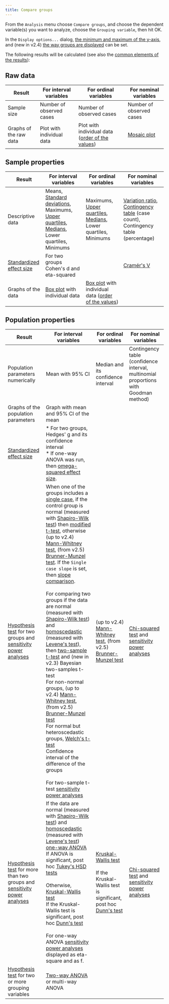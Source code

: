 ```yaml
---
title: Compare groups
---
```

From the `Analysis` menu choose `Compare groups`, and choose the dependent variable(s) you want to analyze, choose the `Grouping variable`, then hit OK.

In the `Display options...` dialog, [the minimum and maximum of the y-axis](Displaying-the-data-and-results-graphically#range-of-the-axes), and (new in v2.4) [the way groups are displayed](Displaying-the-data-and-results-graphically#displaying-factors-and-groups-in-x-axis-colors-and-panels) can be set.

The following results will be calculated (see also the [common elements of the results](Common-elements-of-the-analysis-results)):

## Raw data

|Result|For interval variables|For ordinal variables|For nominal variables
|---|---|---|---|
|Sample size | Number of observed cases | Number of observed cases | Number of observed cases
|Graphs of the raw data|Plot with individual data|Plot with individual data ([order of the values](Displaying-ordinal-and-nominal-data))|[Mosaic plot](https://en.wikipedia.org/wiki/Mosaic_plot)

## Sample properties

|Result|For interval variables|For ordinal variables|For nominal variables
|---|---|---|---|
|Descriptive data|Means, [Standard deviations](https://en.wikipedia.org/wiki/Standard_deviation), Maximums, [Upper quartiles](https://en.wikipedia.org/wiki/Quartile), [Medians](https://en.wikipedia.org/wiki/Median), Lower quartiles, Minimums|Maximums, [Upper quartiles](https://en.wikipedia.org/wiki/Quartile), [Medians](https://en.wikipedia.org/wiki/Median), Lower quartiles, Minimums|[Variation ratio](https://en.wikipedia.org/wiki/Variation_ratio), [Contingency table](https://en.wikipedia.org/wiki/Contingency_table) (case count), Contingency table (percentage)
|[Standardized effect size](Standardized-effect-sizes)|For two groups Cohen's d and eta-squared| |[Cramér's V](https://en.wikipedia.org/wiki/Cram%C3%A9r%27s_V)
|Graphs of the data|[Box plot](Box-plots) with individual data|[Box plot](Box-plots) with individual data ([order of the values](Displaying-ordinal-and-nominal-data))|

## Population properties

|Result|For interval variables|For ordinal variables|For nominal variables
|---|---|---|---|
|Population parameters numerically|Mean with 95% CI|Median and its confidence interval|Contingency table (confidence interval, multinomial proportions with Goodman method)
|Graphs of the population parameters|Graph with mean and 95% CI of the mean| | 
|[Standardized effect size](Standardized-effect-sizes)|* For two groups, Hedges' g and its confidence interval<br>* If one-way ANOVA was run, then [omega-squared effect size](https://en.wikipedia.org/wiki/Effect_size#Omega-squared_(%CF%892)).| | 
|[Hypothesis test](Hypothesis-tests) for two groups and [sensitivity power analyses](Power-analysis)|When one of the groups includes a [single case](Single-case-analyses), if the control group is normal (measured with [Shapiro-Wilk test](https://en.wikipedia.org/wiki/Shapiro%E2%80%93Wilk_test)) then [modified t-test](Single-case-analyses), otherwise (up to v2.4) [Mann-Whitney test](https://en.wikipedia.org/wiki/Mann%E2%80%93Whitney_U_test), (from v2.5) [Brunner-Munzel test](https://en.wikipedia.org/wiki/Brunner_Munzel_Test). If the `Single case slope` is set, then [slope comparison](Single-case-analyses).<br><br>For comparing two groups if the data are normal (measured with [Shapiro-Wilk test](https://en.wikipedia.org/wiki/Shapiro%E2%80%93Wilk_test)) and [homoscedastic](https://en.wikipedia.org/wiki/Homoscedasticity) (measured with [Levene's test](https://github.com/cogstat/cogstat/wiki/Differences-in-calculations-between-CogStat-and-other-programs#levenes-test)), then [two-sample t-test](https://en.wikipedia.org/wiki/Student%27s_t-test) and (new in v2.3) Bayesian two-samples t-test<br>For non-normal groups, (up to v2.4) [Mann-Whitney test](https://en.wikipedia.org/wiki/Mann%E2%80%93Whitney_U_test), (from v2.5) [Brunner-Munzel test](https://en.wikipedia.org/wiki/Brunner_Munzel_Test)<br>For normal but heteroscedastic groups, [Welch's t-test](https://en.wikipedia.org/wiki/Welch%27s_t-test)<br>Confidence interval of the difference of the groups<br><br>For two-sample t-test [sensitivity power analyses](Power-analysis)|(up to v2.4) [Mann-Whitney test](https://en.wikipedia.org/wiki/Mann%E2%80%93Whitney_U_test), (from v2.5) [Brunner-Munzel test](https://en.wikipedia.org/wiki/Brunner_Munzel_Test)|[Chi-squared test](https://en.wikipedia.org/wiki/Pearson%27s_chi-squared_test) and [sensitivity power analyses](Power-analysis)
|[Hypothesis test](Hypothesis-tests) for more than two groups and [sensitivity power analyses](Power-analysis)|If the data are normal (measured with [Shapiro-Wilk test](https://en.wikipedia.org/wiki/Shapiro%E2%80%93Wilk_test)) and [homoscedastic](https://en.wikipedia.org/wiki/Homoscedasticity) (measured with [Levene's test](https://github.com/cogstat/cogstat/wiki/Differences-in-calculations-between-CogStat-and-other-programs#levenes-test)) [one-way ANOVA](https://en.wikipedia.org/wiki/One-way_analysis_of_variance)<br>If ANOVA is significant, post hoc [Tukey's HSD tests](https://en.wikipedia.org/wiki/Tukey%27s_range_test)<br><br>Otherwise, [Kruskal-Wallis test](https://en.wikipedia.org/wiki/Kruskal%E2%80%93Wallis_one-way_analysis_of_variance)<br>If the Kruskal-Wallis test is significant, post hoc [Dunn's test](https://en.wikipedia.org/wiki/Kruskal%E2%80%93Wallis_one-way_analysis_of_variance)<br><br>For one-way ANOVA [sensitivity power analyses](Power-analysis) displayed as eta-square and as f.|[Kruskal-Wallis test](https://en.wikipedia.org/wiki/Kruskal%E2%80%93Wallis_one-way_analysis_of_variance)<br><br>If the Kruskal-Wallis test is significant, post hoc [Dunn's test](https://en.wikipedia.org/wiki/Kruskal%E2%80%93Wallis_one-way_analysis_of_variance)|[Chi-squared test](https://en.wikipedia.org/wiki/Pearson%27s_chi-squared_test) and [sensitivity power analyses](Power-analysis)
|[Hypothesis test](Hypothesis-tests) for two or more grouping variables|[Two-way ANOVA](https://en.wikipedia.org/wiki/Two-way_analysis_of_variance) or multi-way ANOVA ||
